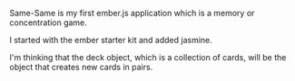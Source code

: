 Same-Same is my first ember.js application which is a memory or
concentration game.

I started with the ember starter kit and added jasmine.

I'm thinking that the deck object, which is a collection of cards, will
be the object that creates new cards in pairs.
